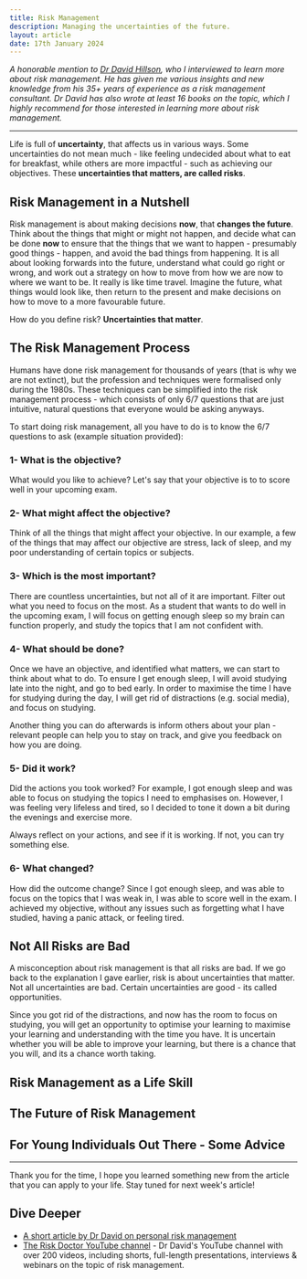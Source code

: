 ```yaml
---
title: Risk Management
description: Managing the uncertainties of the future.
layout: article
date: 17th January 2024
---
```


*A honorable mention to [Dr David Hillson](https://risk-doctor.com), who I interviewed to learn more about risk management. He has given me various insights and new knowledge from his 35+ years of experience as a risk management consultant. Dr David has also wrote at least 16 books on the topic, which I highly recommend for those interested in learning more about risk management.*

---

Life is full of **uncertainty**, that affects us in various ways. Some uncertainties do not mean much - like feeling undecided about what to eat for breakfast, while others are more impactful - such as achieving our objectives. These **uncertainties that matters, are called risks**.

## Risk Management in a Nutshell

Risk management is about making decisions **now**, that **changes the future**. Think about the things that might or might not happen, and decide what can be done **now** to ensure that the things that we want to happen - presumably good things - happen, and avoid the bad things from happening. It is all about looking forwards into the future, understand what could go right or wrong, and work out a strategy on how to move from how we are now to where we want to be. It really is like time travel. Imagine the future, what things would look like, then return to the present and make decisions on how to move to a more favourable future.

How do you define risk? **Uncertainties that matter**.

## The Risk Management Process

Humans have done risk management for thousands of years (that is why we are not extinct), but the profession and techniques were formalised only during the 1980s. These techniques can be simplified into the risk management process - which consists of only 6/7 questions that are just intuitive, natural questions that everyone would be asking anyways.

To start doing risk management, all you have to do is to know the 6/7 questions to ask (example situation provided):

### 1- What is the objective?

What would you like to achieve? Let's say that your objective is to to score well in your upcoming exam.

### 2- What might affect the objective?

Think of all the things that might affect your objective. In our example, a few of the things that may affect our objective are stress, lack of sleep, and my poor understanding of certain topics or subjects.

### 3- Which is the most important?

There are countless uncertainties, but not all of it are important. Filter out what you need to focus on the most. As a student that wants to do well in the upcoming exam, I will focus on getting enough sleep so my brain can function properly, and study the topics that I am not confident with.

### 4- What should be done?

Once we have an objective, and identified what matters, we can start to think about what to do. To ensure I get enough sleep, I will avoid studying late into the night, and go to bed early. In order to maximise the time I have for studying during the day, I will get rid of distractions (e.g. social media), and focus on studying.

Another thing you can do afterwards is inform others about your plan - relevant people can help you to stay on track, and give you feedback on how you are doing.

### 5- Did it work?

Did the actions you took worked? For example, I got enough sleep and was able to focus on studying the topics I need to emphasises on. However, I was feeling very lifeless and tired, so I decided to tone it down a bit during the evenings and exercise more.

Always reflect on your actions, and see if it is working. If not, you can try something else.

### 6- What changed?

How did the outcome change? Since I got enough sleep, and was able to focus on the topics that I was weak in, I was able to score well in the exam. I achieved my objective, without any issues such as forgetting what I have studied, having a panic attack, or feeling tired.

## Not All Risks are Bad

A misconception about risk management is that all risks are bad. If we go back to the explanation I gave earlier, risk is about uncertainties that matter. Not all uncertainties are bad. Certain uncertainties are good - its called opportunities.

Since you got rid of the distractions, and now has the room to focus on studying, you will get an opportunity to optimise your learning to maximise your learning and understanding with the time you have. It is uncertain whether you will be able to improve your learning, but there is a chance that you will, and its a chance worth taking.

## Risk Management as a Life Skill

## The Future of Risk Management

## For Young Individuals Out There - Some Advice

---

Thank you for the time, I hope you learned something new from the article that you can apply to your life. Stay tuned for next week's article!

## Dive Deeper

- [A short article by Dr David on personal risk management](https://risk-doctor.com/wp-content/uploads/2020/06/19-Personal-risk-management.pdf)
- [The Risk Doctor YouTube channel](https://www.youtube.com/RiskDoctorVideo) - Dr David's YouTube channel with over 200 videos, including shorts, full-length presentations, interviews & webinars on the topic of risk management.
